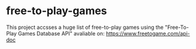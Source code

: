 # free-to-play-games
This project accsses a huge list of free-to-play games using the "Free-To-Play Games Database API" avaliable on: https://www.freetogame.com/api-doc
